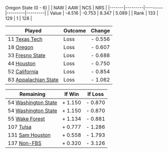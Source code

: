 Oregon State (0 - 6)
|       |   NAW   |   AAW   |   NCS   |   NRS   |
|-------|---------|---------|---------|---------|
| Value |  -4.516 |  -0.753 |   8.347 |   5.089 |
| Rank  |     133 |     129 |       1 |     128 |

| Played                    | Outcome    |  Change  |
|---------------------------|------------|----------|
|  11 [Texas Tech            ](TexasTech)| Loss       | -  0.556 |
|  18 [Oregon                ](Oregon)| Loss       | -  0.607 |
|  33 [Fresno State          ](FresnoState)| Loss       | -  0.688 |
|  44 [Houston               ](Houston)| Loss       | -  0.750 |
|  52 [California            ](California)| Loss       | -  0.854 |
|  83 [Appalachian State     ](AppalachianState)| Loss       | -  1.062 |

| Remaining                 |  If Win  |  If Loss |
|---------------------------|----------|----------|
|  54 [Washington State      ](WashingtonState)| +  1.150 | -  0.870 |
|  54 [Washington State      ](WashingtonState)| +  1.150 | -  0.870 |
|  55 [Wake Forest           ](WakeForest)| +  1.134 | -  0.881 |
| 107 [Tulsa                 ](Tulsa)| +  0.777 | -  1.286 |
| 131 [Sam Houston           ](SamHouston)| +  0.558 | -  1.793 |
| 137 [Non-FBS               ](NonFBS)| +  0.320 | -  3.126 |

